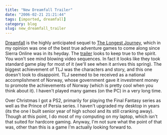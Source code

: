 ```yaml
---
title: "New Dreamfall Trailer"
date: "2006-02-21 21:21:44"
tags: [imported, dreamfall]
category: blog
slug: new_dreamfall_trailer
---
```


<a title="Dreamfall" href="http://www.dreamfall.com">Dreamfall</a> is the highly anticipated sequel to <a title="TLJ" href="http://www.longestjourney.com/">The Longest Journey</a>, which in my opinion was one of the best true adventure games to come along since Sierra Online was in its heyday. The <a title="Trailer" style="cursor: url('chrome://targetalert/content/skin/movie.png')" href="ftp://ftp.funcom.com/media/Dreamfall/final_dreamfall_trailer_funcom_qtmp4.mov">trailer</a> looks to keep true to the spirit. You won't see mind blowing video sequences. In fact it looks like they took standard game play for most of it (we'll see when it arrives this spring). The biggest achievement of TLJ was the characters and story, and this one doesn't look to disappoint. TLJ seemed to be received as a national accomplishment of Norway, whose government gave it investment money to promote the achievements of Norway (which is pretty cool when you think about it). I haven't played many games (on the PC) in a very long time.

Over Christmas I got a PS2, primarily for playing the Final Fantasy series as well as the Prince of Persia series. I haven't upgraded my desktop in years (its the one I built senior year of high school and its still cranking away). Though at this point, I do most of my computing on my laptop, which isn't that suited for hardcore gaming. Anyway, I'm not sure what the point of that was, other than this is a game I'm actually looking forward to.
